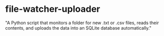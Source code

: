 # file-watcher-uploader
"A Python script that monitors a folder for new .txt or .csv files, reads their contents, and uploads the data into an SQLite database automatically."
